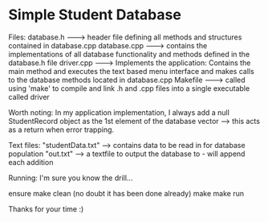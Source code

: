# Simple Student Database

Files:
database.h ---> header file defining all methods and structures contained in database.cpp
database.cpp ---> contains the implementations of all database functionality and methods defined in the database.h file
driver.cpp ---> Implements the application: Contains the main method and executes the text based menu interface and makes
                calls to the database methods located in database.cpp
Makefile ---> called using 'make' to compile and link .h and .cpp files into a single executable called driver       

Worth noting:
In my application implementation, I always add a null StudentRecord object as the 1st element
of the database vector --> this acts as a return when error trapping.

Text files:
"studentData.txt" --> contains data to be read in for database population
"out.txt" --> a textfile to output the database to - will append each addition

Running:
I'm sure you know the drill...

ensure   make clean     (no doubt it has been done already)
         make
         make run


Thanks for your time :)         

